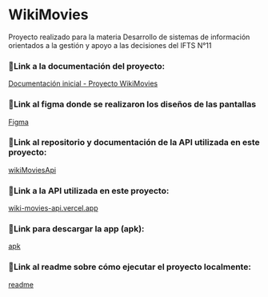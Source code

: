 # WikiMovies
Proyecto realizado para la materia Desarrollo de sistemas de información
orientados a la gestión y apoyo a las decisiones del IFTS N°11
### 📌Link a la documentación del proyecto:
[Documentación inicial - Proyecto WikiMovies](https://drive.google.com/file/d/1rMc4DZD7ONmCCJVNK9fY0BFtRiADNDh8/view?usp=sharing)
### 📌Link al figma donde se realizaron los diseños de las pantallas
[Figma](https://www.figma.com/file/f1mcelN3g3lXBrViSFXsA0/IONIC?type=design&node-id=19608%3A64935&mode=design&t=Dg49qViZYc8fgaCB-1)
### 📌Link al repositorio y documentación de la API utilizada en este proyecto: 
[wikiMoviesApi](https://github.com/laura-dancoso/wikiMoviesApi#readme)
### 📌Link a la API utilizada en este proyecto:
[wiki-movies-api.vercel.app](https://wiki-movies-api.vercel.app/api)

### 📌Link para descargar la app (apk):
[apk](https://drive.google.com/file/d/1oFylnvcPp4A8ecKEgkDrcFB4UvX27OeQ/view?usp=sharing)

### 📌Link al readme sobre cómo ejecutar el proyecto localmente:
[readme](https://github.com/laura-dancoso/wikiMovies/blob/readme/execute-project.md)
